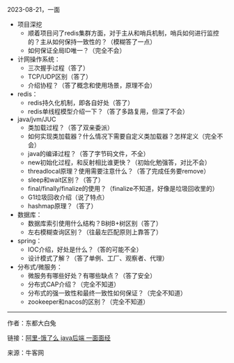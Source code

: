 2023-08-21，一面

+ 项目深挖
  + 顺着项目问了redis集群方面，对于主从和哨兵机制，哨兵如何进行监控的？主从如何保持一致性的？（模糊答了一点）
  + 如何保证全局ID唯一？（完全不会）
+ 计网操作系统：
  + 三次握手过程（答了）
  + TCP/UDP区别（答了）
  + 介绍协程？（答了概念和使用场景，原理不会）
+ redis：
  + redis持久化机制，即各自好处（答了）
  + redis单线程模型介绍一下？（答了多路复用，但深了不会）
+ java/jvm/JUC
  + 类加载过程？（答了双亲委派）
  + 如何实现类加载器？什么情况下需要自定义类加载器？怎样定义（完全不会）
  + java的编译过程？（答了字节码文件，不全）
  + new初始化过程，和反射相比谁更快？（初始化勉强答，对比不会）
  + threadlocal原理？使用需要注意什么？（答了完成任务要remove）
  + sleep和wait区别？（答了）
  + final/finally/finalize的使用？（finalize不知道，好像是垃圾回收里的）
  + G1垃圾回收介绍（说了特点）
  + hashmap原理？（答了）
+ 数据库：
  + 数据库索引使用什么结构？B树B+树区别（答了）
  + 左右模糊查询区别？（往最左匹配原则上靠答了）
+ spring：
  + IOC介绍，好处是什么？（答的可能不全）
  + 设计模式了解？（答了单例、工厂、观察者、代理）
+ 分布式/微服务：
  + 微服务有哪些好处？有哪些缺点？（答了安全）
  + 分布式CAP介绍？（完全不知道）
  + 分布式的强一致性和最终一致性如何保证？（完全不知道）
  + zookeeper和nacos的区别？（完全不知道）

------
作者：东都大白兔

链接：[阿里-饿了么 java后端 一面面经](https://www.nowcoder.com/feed/main/detail/b7cdff93ef6b480bb4924695aab270c0)

来源：牛客网